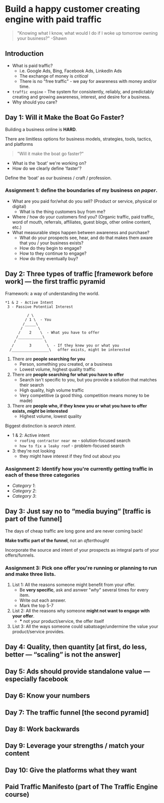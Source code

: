 # Build a happy customer creating engine with paid traffic

> "Knowing what I know, what would I do if I woke up tomorrow owning your business?" -Shawn

## Introduction

- What is paid traffic?
  - i.e. Google Ads, Bing, Facebook Ads, LinkedIn Ads
  - The exchange of money is _critical_
  - There is no "free traffic" - we pay for awareness with money and/or time.
- `traffic engine` - The system for consistently, reliably, and predictably creating and growing awareness, interest, and desire for a business.
- Why should you care?

## Day 1: Will it Make the Boat Go Faster?

Building a business online is **HARD**.

There are limitless options for business models, strategies, tools, tactics, and platforms

> "Will it make the boat go faster?"

- What is the 'boat' we're working on?
- How do we clearly define 'faster'?

Define the 'boat' as our business / craft / profession.

### Assignment 1: define the boundaries of my business _on paper_.

- What are you paid for/what do you sell? (Product or service, physical or digital)
  - What is the thing customers buy from me?
- Where / how do your customers find you? (Organic traffic, paid traffic, word of mouth, referrals, affiliates, guest blogs, other online content, etc.)
- What measurable steps happen between awareness and purchase?
  - What do your prospects see, hear, and do that makes them aware that you / your business exists?
  - How do they begin to engage?
  - How to they continue to engage?
  - How do they eventually buy?

## Day 2: Three types of traffic [framework before work] — the first traffic pyramid

Framework: a way of understanding the world.

```
*1 & 2 - Active Intent
 3 - Passive Potential Interest

          / \
         / 1 \  - You
        /_____\
       /       \
      /    2    \  - What you have to offer
     /___________\
    /             \
   /       3       \  - If they knew you or what you
  /_________________\   offer exists, might be interested
```

1. There are **people searching for you**
   - Person, something you created, or a business
   - Lowest volume, highest quality traffic
2. There are **people searching for what you have to offer**
   - Search isn't specific to you, but you provide a solution that matches their search
   - High quality, high volume traffic
   - Very competitive (a good thing. competition means money to be made)
3. There are **people who, if they knew you or what you have to offer exists, _might_ be interested**
   - Highest volume, lowest quality

Biggest distinction is _search intent_.

- 1 & 2: Active intent
  - `roofing contractor near me` - solution-focused search
  - `how to fix a leaky roof` - problem-focused search
- 3: they're not looking
  - they might have interest if they find out about you

### Assignment 2: Identify how you're currently getting traffic in each of these three categories

- _Category 1_:
- _Category 2_:
- _Category 3_:

## Day 3: Just say no to “media buying” [traffic is part of the funnel]

The days of cheap traffic are long gone and are never coming back!

**Make traffic part of the funnel**, not an _afterthought_

Incorporate the source and intent of your prospects as integral parts of your offers/funnels.

### Assignment 3: Pick one offer you're running or planning to run and make three lists.

1. List 1: All the reasons someone might benefit from your offer.
   - Be **very specific**, ask and asnwer "_why_" several times for every item.
   - Write out each answer.
   - Mark the top 5-7
2. List 2: All the reasons why someone **might not want to engage with your offer**.
   - **\*** not your product/service, the offer itself
3. List 3: All the ways someone could sabatoage/undermine the value your product/service provides.

## Day 4: Quality, then quantity [at first, do less, better — “scaling” is not the answer]



## Day 5: Ads should provide standalone value — especially facebook

## Day 6: Know your numbers

## Day 7: The traffic funnel [the second pyramid]

## Day 8: Work backwards

## Day 9: Leverage your strengths / match your content

## Day 10: Give the platforms what they want

## Paid Traffic Manifesto (part of The Traffic Engine course)
